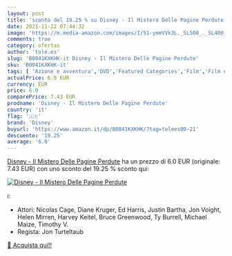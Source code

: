 ```yaml
---
layout: post
title: 'sconto del 19.25 % su Disney - Il Mistero Delle Pagine Perdute  '
date: 2021-11-22 07:44:32
image: 'https://m.media-amazon.com/images/I/51-ymmVVk3L._SL500_._SL400_.jpg'
comments: true
category: ofertas
author: 'tole.es'
slug: 'B0041KXKHK-it Disney - Il Mistero Delle Pagine Perdute'
sku: 'B0041KXKHK-it'
tags: [ 'Azione e avventura','DVD','Featured Categories','Film','Film e TV','disney', ]
actualPrice: 6.0 EUR
currency: EUR
price: 6.0
comparePrice: 7.43 EUR
prodname: 'Disney - Il Mistero Delle Pagine Perdute'
country: 'it'
flag: '🇮🇹'
brand: 'Disney'
buyurl: 'https://www.amazon.it/dp/B0041KXKHK/?tag=tolees00-21'
descuento: '19.25'
average: '6.0'
---
```


[Disney - Il Mistero Delle Pagine Perdute](https://www.amazon.it/dp/B0041KXKHK/?tag=tolees00-21) ha un prezzo di 6.0 EUR (originale: 7.43 EUR) con uno sconto del 19.25 % sconto qui:

[![Disney - Il Mistero Delle Pagine Perdute](https://m.media-amazon.com/images/I/51-ymmVVk3L._SL500_._SL400_.jpg)](https://www.amazon.it/dp/B0041KXKHK/?tag=tolees00-21)

ℹ️:

- Attori: Nicolas Cage, Diane Kruger, Ed Harris, Justin Bartha, Jon Voight, Helen Mirren, Harvey Keitel, Bruce Greenwood, Ty Burrell, Michael Maize, Timothy V.
- Regista: Jon Turteltaub

[🛒 Acquista qui!!](https://www.amazon.it/dp/B0041KXKHK/?tag=tolees00-21)
